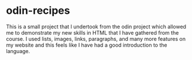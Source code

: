 # odin-recipes

This is a small project that I undertook from the odin project which allowed me to demonstrate my new skills in HTML that I have gathered from the course. I used lists, images, links, paragraphs, and many more features on my website and this feels like I have had a good introduction to the language. 